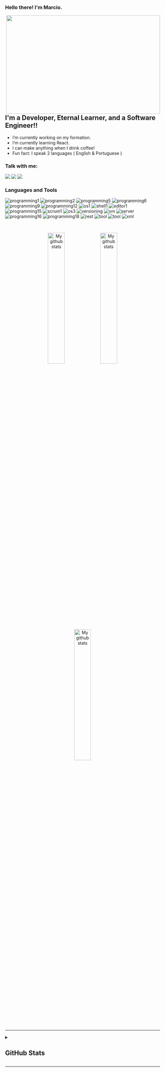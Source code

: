 ### Hello there!  I'm Marcio.

<img  align="right" src="https://user-images.githubusercontent.com/115326340/200728117-4125f138-fe90-497d-a06b-b8fbd2ef9c82.gif" width="500" height="320"/>

## I'm a Developer, Eternal Learner, and a Software Engineer!!
-  I’m currently working on my formation.
-  I’m currently learning React.
-  I can make anything when I drink coffee!
-  Fun fact: I speak 2 languages ( English & Portuguese )

### Talk with me:

[<img  src="https://img.shields.io/badge/LinkedIn-0077B5?style=for-the-badge&logo=linkedin&logoColor=white" />][linkedin] 
[<img  src="https://img.shields.io/badge/Gmail-D14836?style=for-the-badge&logo=gmail&logoColor=white" />][gmail] 
[<img  src="https://img.shields.io/badge/WhatsApp-25D366?style=for-the-badge&logo=whatsapp&logoColor=white" />][whats]


<h3> Languages and Tools </h3>

  
![programming1](https://img.shields.io/badge/HTML5-E34F26?style=for-the-badge&logo=html5&logoColor=FFFFFF&color=221C37&labelColor=EB6799)
![programming2](https://img.shields.io/badge/CSS3-1572B6?&style=for-the-badge&logo=css3&logoColor=FFFFFF&color=221C37&labelColor=EB6799)
![programming5](https://img.shields.io/badge/JavaScript-F7DF1E?style=for-the-badge&logo=javascript&logoColor=FFFFFF&color=221C37&labelColor=EB6799)
![programming6](https://img.shields.io/badge/React-20232A?style=for-the-badge&logo=react&logoColor=FFFFFF&color=221C37&labelColor=EB6799)
![programming9](https://img.shields.io/badge/Node.js-43853D?style=for-the-badge&logo=node.js&logoColor=FFFFFF&color=221C37&labelColor=EB6799)
![programming12](https://img.shields.io/badge/MongoDB-4EA94B?style=for-the-badge&logo=mongodb&logoColor=FFFFFF&color=221C37&labelColor=EB6799)
![os1](https://img.shields.io/badge/Windows-0078D6?style=for-the-badge&logo=windows&logoColor=FFFFFF&color=221C37&labelColor=EB6799)
![shell1](https://img.shields.io/badge/powershell-5391FE?style=for-the-badge&logo=powershell&logoColor=FFFFFF&color=221C37&labelColor=EB6799)
![editor1](https://img.shields.io/badge/VSCode-0078D4?style=for-the-badge&logo=visual%20studio%20code&logoColor=FFFFFF&color=221C37&labelColor=EB6799)
![programming15](https://img.shields.io/badge/TypeScript-007ACC?style=for-the-badge&logo=typescript&logoColor=FFFFFF&color=221C37&labelColor=EB6799)
![scrum1](https://img.shields.io/badge/Trello-0052CC?style=for-the-badge&logo=trello&logoColor=FFFFFF&color=221C37&labelColor=EB6799)
![os3](https://img.shields.io/badge/Ubuntu-E95420?style=for-the-badge&logo=ubuntu&logoColor=FFFFFF&color=221C37&labelColor=EB6799)
![versioning](https://img.shields.io/badge/GIT-E44C30?style=for-the-badge&logo=git&logoColor=FFFFFF&color=221C37&labelColor=EB6799)
![vm](https://img.shields.io/badge/VirtualBox-21416b?style=for-the-badge&logo=VirtualBox&logoColor=FFFFFF&color=221C37&labelColor=EB6799)
![server](https://img.shields.io/badge/Amazon_AWS-FF9900?style=for-the-badge&logo=amazonaws&logoColor=FFFFFF&color=221C37&labelColor=EB6799)
![programming16](https://img.shields.io/badge/PostgreSQL-316192?style=for-the-badge&logo=postgresql&logoColor=FFFFFF&color=221C37&labelColor=EB6799)
![programming18](https://img.shields.io/badge/Docker-2CA5E0?style=for-the-badge&logo=docker&logoColor=FFFFFF&color=221C37&labelColor=EB6799)
![rest](https://img.shields.io/badge/Express.js-000000?style=for-the-badge&logo=express&logoColor=FFFFFF&color=221C37&labelColor=EB6799)
![tool](https://img.shields.io/badge/Postman-FF6C37?style=for-the-badge&logo=Postman&logoColor=FFFFFF&color=221C37&labelColor=EB6799)
![tool](https://img.shields.io/badge/Webpack-8DD6F9?style=for-the-badge&logo=Webpack&logoColor=FFFFFF&color=221C37&labelColor=EB6799)
![xml](https://img.shields.io/badge/json-5E5C5C?style=for-the-badge&logo=json&&logoColor=FFFFFF&color=221C37&labelColor=EB6799)

<br />

<p>
<div align="center">
  
  [<img  width="33%" src="https://github-readme-stats.vercel.app/api/pin/?username=marcio-vot&repo=Vapor-front&show_icons=true&theme=transparent" alt="My github stats">][repUm]
  [<img  width="33%" src="https://github-readme-stats.vercel.app/api/pin/?username=marcio-vot&repo=Vapor-back&show_icons=true&theme=transparent" alt="My github stats">][repDois]
  [<img  width="33%" src="https://github-readme-stats.vercel.app/api/pin/?username=marcio-vot&repo=projeto6-buzzquizz&show_icons=true&theme=transparent" alt="My github stats">][repTres]
  
</div></p>


---

<details>
 
  <summary> <h2> GitHub Stats </h2> </summary>
 
 <br />
<p align="center">
  <a><img height="120px" src="https://github-readme-stats.vercel.app/api?username=marcio-vot&show_icons=true&hide_title=true&show_icons=true&include_all_commits=true&count_private=true&hide_border=true&line_height=20&theme=tokyonight" /><img height="120px" src="https://github-readme-stats.vercel.app/api/top-langs/?username=marcio-vot&layout=compact&hide_border=true&hide_title=true&theme=tokyonight" /></a>

 </p>
 
 </details>

---


<!-- [portfolio]: https://arsentieva.github.io/profile/ -->
<!--[website]: https://holistic-developer.com/-->
<!--[youtube]: https://www.youtube.com/channel/UCD6bHzIZCJJcJD6QHGUIyrw-->
<!--[instagram]: https://www.instagram.com/holistic_developer/-->
[linkedin]: https://www.linkedin.com/in/marcio-francisco-dos-santos-junior-aa6092251/

[repUm]: https://github.com/Marcio-VOT/Vapor-front
[repDois]: https://github.com/Marcio-VOT/Vapor-back
[repTres]: https://github.com/Marcio-VOT/projeto6-buzzquizz
[gmail]:mailto:marciofsantos65@gmail.com
[whats]: https://wa.me/5541997892984



